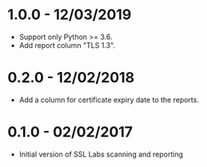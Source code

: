 1.0.0 - 12/03/2019
==================
- Support only Python >= 3.6.
- Add report column "TLS 1.3".


0.2.0 - 12/02/2018
==================
- Add a column for certificate expiry date to the reports.


0.1.0 - 02/02/2017
==================
- Initial version of SSL Labs scanning and reporting
